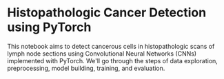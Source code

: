 # Histopathologic Cancer Detection using PyTorch

This notebook aims to detect cancerous cells in histopathologic scans of lymph node sections using Convolutional Neural Networks (CNNs) implemented with PyTorch. We'll go through the steps of data exploration, preprocessing, model building, training, and evaluation.
